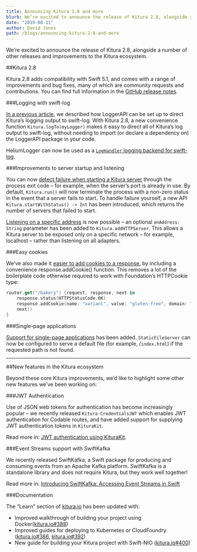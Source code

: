 ```yaml
---
title: Announcing Kitura 2.8 and more
blurb: We’re excited to announce the release of Kitura 2.8, alongside a number of other releases and improvements to the Kitura ecosystem.
date: "2019-08-11"
author: David Jones
path: /blogs/announcing-kitura-2-8-and-more
---
```


We’re excited to announce the release of Kitura 2.8, alongside a number of other releases and improvements to the Kitura ecosystem.

##Kitura 2.8

Kitura 2.8 adds compatibility with Swift 5.1, and comes with a range of improvements and bug fixes, many of which are community requests and contributions. You can find full information in the [GitHub release notes](https://github.com/Kitura-Next/Kitura/releases/tag/2.8.0).

###Logging with swift-log

[In a previous article](/blogs/using-swift-log-with-kitura), we described how LoggerAPI can be set up to direct Kitura’s logging output to swift-log. With Kitura 2.8, a new convenience function `Kitura.logTo(myLogger)` makes it easy to direct all of Kitura’s log output to swift-log, without needing to import (or declare a dependency on) the LoggerAPI package in your code.

HeliumLogger can now be used as a [`LogHandler` logging backend for swift-log](https://github.com/Kitura/HeliumLogger/pull/73).

###Improvements to server startup and listening

You can now [detect failure when starting a Kitura server](https://github.com/Kitura/Kitura/pull/1430) through the process exit code – for example, when the server’s port is already in use. By default, `Kitura.run()` will now terminate the process with a non-zero status in the event that a server fails to start. To handle failure yourself, a new API `Kitura.startWithStatus() -> Int` has been introduced, which returns the number of servers that failed to start.

[Listening on a specific address](https://github.com/Kitura/Kitura/pull/1453) is now possible – an optional `onAddress: String` parameter has been added to `Kitura.addHTTPServer`. This allows a Kitura server to be exposed only on a specific network – for example, localhost – rather than listening on all adapters.

###Easy cookies

We’ve also made it [easier to add cookies to a response](https://github.com/Kitura/Kitura/pull/1468), by including a convenience response.addCookie() function. This removes a lot of the boilerplate code otherwise required to work with Foundation’s HTTPCookie type:

```swift
router.get("/bakery") {request, response, next in
    response.status(HTTPStatusCode.OK)
    response.addCookie(name: "variant", value: "gluten-free", domain: "my.biz", path: "/", otherAttributes: [.isSecure(true)])
    next()
}
```

###Single-page applications

[Support for single-page applications](https://github.com/Kitura/Kitura/pull/1464) has been added. `StaticFileServer` can now be configured to serve a default file (for example, /`index.html`) if the requested path is not found.

---

##New features in the Kitura ecosystem

Beyond these core Kitura improvements, we’d like to highlight some other new features we’ve been working on:

###JWT Authentication

Use of JSON web tokens for authentication has become increasingly popular – we recently released `Kitura-CredentialsJWT` which enables JWT authentication for Codable routes, and have added support for supplying JWT authentication tokens in `KituraKit`.

Read more in: [JWT authentication using KituraKit](/blogs/jwt-authentication-using-kiturakit).

###Event Streams support with SwiftKafka

We recently released SwiftKafka, a Swift package for producing and consuming events from an Apache Kafka platform. SwiftKafka is a standalone library and does not require Kitura, but they work well together!

Read more in: [Introducing SwiftKafka: Accessing Event Streams in Swift](/blogs/swift-kafka-event-streams)

###Documentation

The “Learn” section of [kitura.io](http://kitura.io) has been updated with:

- Improved walkthrough of building your project using Docker([kitura.io#388](https://github.com/Kitura/kitura.io/pull/388))
- Improved guides for deploying to Kubernetes or CloudFoundry ([kitura.io#386](https://github.com/Kitura/kitura.io/pull/386), [kitura.io#392](https://github.com/Kitura/kitura.io/pull/392))
- New guide for building your Kitura project with Swift-NIO ([kitura.io#400](https://github.com/Kitura/kitura.io/pull/400))
